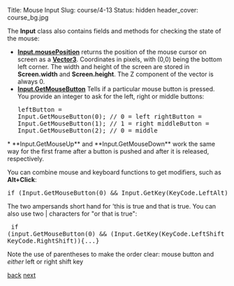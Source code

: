 Title: Mouse Input
Slug: course/4-13
Status: hidden
header_cover: course_bg.jpg

The **Input** class also contains fields and methods for checking the state of the mouse:

* **[Input.mousePosition](http://docs.unity3d.com/Documentation/ScriptReference/Input-mousePosition.html)**  returns the position of the mouse cursor on screen as a **[Vector3](http://docs.unity3d.com/Documentation/ScriptReference/Vector3.html)**. Coordinates in pixels, with (0,0) being the bottom left corner.  The width and height of the screen are stored in **Screen.width** and **Screen.height**.  The Z component of the vector is always 0.
* **[Input.GetMouseButton](http://docs.unity3d.com/Documentation/ScriptReference/Input.GetMouseButton.html)** Tells if a particular mouse button is pressed. You provide an integer to ask for the left, right or middle buttons:<pre>leftButton = Input.GetMouseButton(0); // 0 = left
rightButton = Input.GetMouseButton(1); // 1 = right
middleButton = Input.GetMouseButton(2); // 0 = middle
</pre>
* **Input.GetMouseUp** and **Input.GetMouseDown** work the same way for the first frame after a button is pushed and after it is released, respectively.

You can combine mouse and keyboard functions to get modifiers, such as **Alt+Click**:
<pre>
if (Input.GetMouseButton(0) && Input.GetKey(KeyCode.LeftAlt)) {...}
</pre>
The two ampersands short hand for 'this is true and that is true. You can also use two | characters for "or that is true":<pre>
if (input.GetMouseButton(0) && (Input.GetKey(KeyCode.LeftShift || KeyCode.RightShift)){...}</pre>
Note the use of parentheses to make the order clear: mouse button and *either* left or right shift key

[back](4-12) [next](4-14)